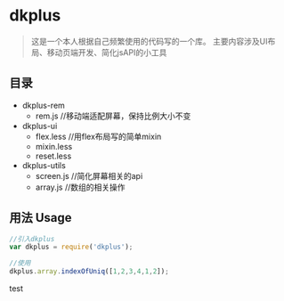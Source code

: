 # dkplus
> 这是一个本人根据自己频繁使用的代码写的一个库。
主要内容涉及UI布局、移动页端开发、简化jsAPI的小工具

## 目录
* dkplus-rem
  - rem.js //移动端适配屏幕，保持比例大小不变
* dkplus-ui
  - flex.less //用flex布局写的简单mixin
  - mixin.less
  - reset.less
* dkplus-utils
  - screen.js //简化屏幕相关的api
  - array.js //数组的相关操作

## 用法 Usage
```javascript
//引入dkplus
var dkplus = require('dkplus');

//使用
dkplus.array.indexOfUniq([1,2,3,4,1,2]);
```
test
